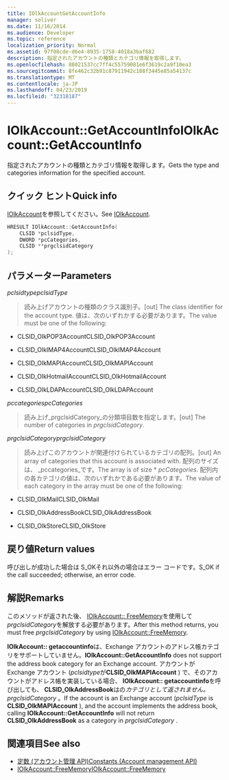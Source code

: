 ```yaml
---
title: IOlkAccountGetAccountInfo
manager: soliver
ms.date: 11/16/2014
ms.audience: Developer
ms.topic: reference
localization_priority: Normal
ms.assetid: 97f08cde-d6e4-8935-1758-4018a3baf682
description: 指定されたアカウントの種類とカテゴリ情報を取得します。
ms.openlocfilehash: 88021537cc7ff4c55759081e6f3619c2a9f10ea3
ms.sourcegitcommit: 8fe462c32b91c87911942c188f3445e85a54137c
ms.translationtype: MT
ms.contentlocale: ja-JP
ms.lasthandoff: 04/23/2019
ms.locfileid: "32318187"
---
```

# <a name="iolkaccountgetaccountinfo"></a><span data-ttu-id="5f592-103">IOlkAccount::GetAccountInfo</span><span class="sxs-lookup"><span data-stu-id="5f592-103">IOlkAccount::GetAccountInfo</span></span>

<span data-ttu-id="5f592-104">指定されたアカウントの種類とカテゴリ情報を取得します。</span><span class="sxs-lookup"><span data-stu-id="5f592-104">Gets the type and categories information for the specified account.</span></span>
  
## <a name="quick-info"></a><span data-ttu-id="5f592-105">クイック ヒント</span><span class="sxs-lookup"><span data-stu-id="5f592-105">Quick info</span></span>

<span data-ttu-id="5f592-106">[IOlkAccount](iolkaccount.md)を参照してください。</span><span class="sxs-lookup"><span data-stu-id="5f592-106">See [IOlkAccount](iolkaccount.md).</span></span>
  
```cpp
HRESULT IOlkAccount::GetAccountInfo(  
    CLSID *pclsidType, 
    DWORD *pcCategories, 
    CLSID **prgclsidCategory 
);

```

## <a name="parameters"></a><span data-ttu-id="5f592-107">パラメーター</span><span class="sxs-lookup"><span data-stu-id="5f592-107">Parameters</span></span>

<span data-ttu-id="5f592-108">_pclsidtype_</span><span class="sxs-lookup"><span data-stu-id="5f592-108">_pclsidType_</span></span>
  
> <span data-ttu-id="5f592-109">読み上げアカウントの種類のクラス識別子。</span><span class="sxs-lookup"><span data-stu-id="5f592-109">[out] The class identifier for the account type.</span></span> <span data-ttu-id="5f592-110">値は、次のいずれかする必要があります。</span><span class="sxs-lookup"><span data-stu-id="5f592-110">The value must be one of the following:</span></span>
    
   - <span data-ttu-id="5f592-111">CLSID_OlkPOP3Account</span><span class="sxs-lookup"><span data-stu-id="5f592-111">CLSID_OlkPOP3Account</span></span> 
    
   - <span data-ttu-id="5f592-112">CLSID_OlkIMAP4Account</span><span class="sxs-lookup"><span data-stu-id="5f592-112">CLSID_OlkIMAP4Account</span></span> 
    
   - <span data-ttu-id="5f592-113">CLSID_OlkMAPIAccount</span><span class="sxs-lookup"><span data-stu-id="5f592-113">CLSID_OlkMAPIAccount</span></span> 
    
   - <span data-ttu-id="5f592-114">CLSID_OlkHotmailAccount</span><span class="sxs-lookup"><span data-stu-id="5f592-114">CLSID_OlkHotmailAccount</span></span> 
    
   - <span data-ttu-id="5f592-115">CLSID_OlkLDAPAccount</span><span class="sxs-lookup"><span data-stu-id="5f592-115">CLSID_OlkLDAPAccount</span></span>
    
<span data-ttu-id="5f592-116">_pccategories_</span><span class="sxs-lookup"><span data-stu-id="5f592-116">_pcCategories_</span></span>
  
> <span data-ttu-id="5f592-117">読み上げ_prgclsidCategory_の分類項目数を指定します。</span><span class="sxs-lookup"><span data-stu-id="5f592-117">[out] The number of categories in  _prgclsidCategory_.</span></span>
    
<span data-ttu-id="5f592-118">_prgclsidCategory_</span><span class="sxs-lookup"><span data-stu-id="5f592-118">_prgclsidCategory_</span></span>
  
> <span data-ttu-id="5f592-119">読み上げこのアカウントが関連付けられているカテゴリの配列。</span><span class="sxs-lookup"><span data-stu-id="5f592-119">[out] An array of categories that this account is associated with.</span></span> <span data-ttu-id="5f592-120">配列のサイズは、 _pccategories_です。</span><span class="sxs-lookup"><span data-stu-id="5f592-120">The array is of size \* _pcCategories_.</span></span> <span data-ttu-id="5f592-121">配列内の各カテゴリの値は、次のいずれかである必要があります。</span><span class="sxs-lookup"><span data-stu-id="5f592-121">The value of each category in the array must be one of the following:</span></span>
    
   - <span data-ttu-id="5f592-122">CLSID_OlkMail</span><span class="sxs-lookup"><span data-stu-id="5f592-122">CLSID_OlkMail</span></span>
    
   - <span data-ttu-id="5f592-123">CLSID_OlkAddressBook</span><span class="sxs-lookup"><span data-stu-id="5f592-123">CLSID_OlkAddressBook</span></span>
    
   - <span data-ttu-id="5f592-124">CLSID_OlkStore</span><span class="sxs-lookup"><span data-stu-id="5f592-124">CLSID_OlkStore</span></span>
    
## <a name="return-values"></a><span data-ttu-id="5f592-125">戻り値</span><span class="sxs-lookup"><span data-stu-id="5f592-125">Return values</span></span>

<span data-ttu-id="5f592-126">呼び出しが成功した場合は S_OKそれ以外の場合はエラー コードです。</span><span class="sxs-lookup"><span data-stu-id="5f592-126">S_OK if the call succeeded; otherwise, an error code.</span></span>
  
## <a name="remarks"></a><span data-ttu-id="5f592-127">解説</span><span class="sxs-lookup"><span data-stu-id="5f592-127">Remarks</span></span>

<span data-ttu-id="5f592-128">このメソッドが返された後、 [IOlkAccount:: FreeMemory](iolkaccount-freememory.md)を使用して*prgclsidCategory*を解放する必要があります。</span><span class="sxs-lookup"><span data-stu-id="5f592-128">After this method returns, you must free  *prgclsidCategory*  by using [IOlkAccount::FreeMemory](iolkaccount-freememory.md).</span></span>
  
<span data-ttu-id="5f592-129">**IOlkAccount:: getaccountinfo**は、Exchange アカウントのアドレス帳カテゴリをサポートしていません。</span><span class="sxs-lookup"><span data-stu-id="5f592-129">**IOlkAccount::GetAccountInfo** does not support the address book category for an Exchange account.</span></span> <span data-ttu-id="5f592-130">アカウントが Exchange アカウント (*pclsidtype*が**CLSID_OlkMAPIAccount** ) で、そのアカウントがアドレス帳を実装している場合、 **IOlkAccount:: getaccountinfo**を呼び出しても、 **CLSID_OlkAddressBook**はの*カテゴリとして返されません。prgclsidCategory* 。</span><span class="sxs-lookup"><span data-stu-id="5f592-130">If the account is an Exchange account (*pclsidType*  is **CLSID_OlkMAPIAccount** ), and the account implements the address book, calling **IOlkAccount::GetAccountInfo** will not return **CLSID_OlkAddressBook** as a category in  *prgclsidCategory*  .</span></span> 
  
## <a name="see-also"></a><span data-ttu-id="5f592-131">関連項目</span><span class="sxs-lookup"><span data-stu-id="5f592-131">See also</span></span>

- [<span data-ttu-id="5f592-132">定数 (アカウント管理 API)</span><span class="sxs-lookup"><span data-stu-id="5f592-132">Constants (Account management API)</span></span>](constants-account-management-api.md)  
- [<span data-ttu-id="5f592-133">IOlkAccount::FreeMemory</span><span class="sxs-lookup"><span data-stu-id="5f592-133">IOlkAccount::FreeMemory</span></span>](iolkaccount-freememory.md)

